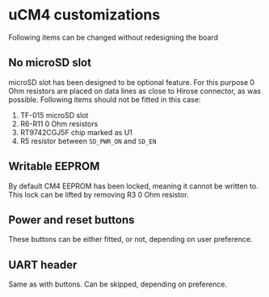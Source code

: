# uCM4 customizations

Following items can be changed without redesigning the board

## No microSD slot

microSD slot has been designed to be optional feature. For this purpose 0 Ohm
resistors are placed on data lines as close to Hirose connector, as was
possible. Following items should not be fitted in this case:

1. TF-015 microSD slot
2. R6-R11 0 Ohm resistors
3. RT9742CGJ5F chip marked as U1
4. R5 resistor between `SD_PWR_ON` and `SD_EN`

## Writable EEPROM

By default CM4 EEPROM has been locked, meaning it cannot be written to. This
lock can be lifted by removing R3 0 Ohm resistor.

## Power and reset buttons

These buttons can be either fitted, or not, depending on user preference.

## UART header

Same as with buttons. Can be skipped, depending on preference.
